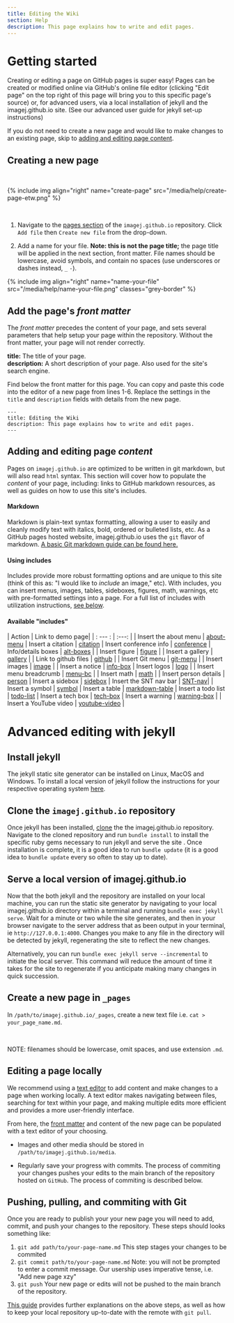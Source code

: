 ```yaml
---
title: Editing the Wiki
section: Help
description: This page explains how to write and edit pages.
---
```


# Getting started

Creating or editing a page on GitHub pages is super easy! Pages can be created or modified online via GitHub's online file editor (clicking "Edit page" on the top right of this page will bring you to this specific page's source) or, for advanced users, via a local installation of jekyll and the imagej.github.io site. (See our advanced user guide for jekyll set-up instructions)

If you do not need to create a new page and would like to make changes to an existing page, skip to [adding and editing page content](/help/editing#adding-and-editing-page-content).

## Creating a new page
<br>

{% include img align="right" name="create-page" src="/media/help/create-page-etw.png" %}

<br>

1. Navigate to the [pages section](https://github.com/imagej/imagej.github.io/tree/main/_pages) of the `imagej.github.io` repository.
Click `Add file` then  `Create new file` from the drop-down.

2. Add a name for your file. **Note: this is not the page title;** the page title will be applied in the next section, front matter. File names should be lowercase, avoid symbols, and contain no spaces (use underscores or dashes instead, `_` `-`).

{% include img align="right" name="name-your-file" src="/media/help/name-your-file.png" classes="grey-border" %}

## Add the page's *front matter*
The *front matter* precedes the content of your page, and sets several parameters that help setup your page within the repository. Without the front matter, your page will not render correctly.

**title:** The title of your page.\
**description:** A short description of your page. Also used for the site's search engine.

Find below the front matter for this page. You can copy and paste this code into the editor of a new page from lines 1-6. Replace the settings in the `title` and `description` fields with details from the new page.

```
---
title: Editing the Wiki
description: This page explains how to write and edit pages.
---
```

## Adding and editing page *content*
Pages on `imagej.github.io` are optimized to be written in git markdown, but will also read `html` syntax. This section will cover how to populate the *content* of your page, including: links to GitHub markdown resources, as well as guides on how to use this site's includes.

#### Markdown
Markdown is plain-text syntax formatting, allowing a user to easily and cleanly modify text with italics, bold, ordered or bulleted lists, etc. As a GitHub pages hosted website, imagej.github.io uses the `git` flavor of markdown. [A basic Git markdown guide can be found here.](https://guides.github.com/features/mastering-markdown/)

#### Using includes
Includes provide more robust formatting options and are unique to this site (think of this as: "I would like to *include* an image," etc). With includes, you can insert menus, images, tables, sideboxes, figures, math, warnings, etc with pre-formatted settings into a page. For a full list of includes with utilization instructions, [see below](/help/editing#available-includes).

#### Available "includes"

| Action | Link to demo page|
| : --- : | :---: |
| Insert the about menu | [about-menu](about-menu)
| Insert a citation | [citation](citation)
| Insert conference info | [conference](conference)
| Info/details boxes | [alt-boxes](additional-info-boxes) |
| Insert figure | [figure](figure) |
| Insert a gallery | [gallery](gallery) |
| Link to github files | [github](github) |
| Insert Git menu | [git-menu](git-menu) |
| Insert images | [image](image) |
| Insert a notice | [info-box](info-box)
| Insert logos | [logo](logo) |
| Insert menu breadcrumb | [menu-bc](menu-breadcrumb) |
| Insert math | [math](math) |
| Insert person details | [person](person)
| Insert a sidebox | [sidebox](sidebox)
| Insert the SNT nav bar | [SNT-nav](SNT-nav)|
| Insert a symbol | [symbol](/help/editing/symbols)
| Insert a table | [markdown-table](markdown-table)
| Insert a todo list | [todo-list](todo-list)
| Insert a tech box | [tech-box](tech-box)
| Insert a warning | [warning-box](warning-box) |
| Insert a YouTube video | [youtube-video](youtube-video) |


# Advanced editing with jekyll

## Install jekyll
The jekyll static site generator can be installed on Linux, MacOS and Windows. To install a local version of jekyll follow the instructions for your respective operating system [here](https://jekyllrb.com/docs/installation/).

## Clone the `imagej.github.io` repository
Once jekyll has been installed, [clone](https://docs.github.com/en/enterprise/2.13/user/articles/cloning-a-repository) the the imagej.github.io repository. Navigate to the cloned repository and run `bundle install` to install the specific ruby gems necessary to run jekyll and serve the site . Once installation is complete, it is a good idea to run `bundle update` (it is a good idea to `bundle update` every so often to stay up to date).

## Serve a local version of imagej.github.io
Now that the both jekyll and the repository are installed on your local machine, you can run the static site generator by navigating to your local imagej.github.io directory within a terminal and running `bundle exec jekyll serve`. Wait for a minute or two while the site generates, and then in your browser navigate to the server address that as been output in your terminal, ie `http://127.0.0.1:4000`. Changes you make to any file in the directory will be detected by jekyll, regenerating the site to reflect the new changes.

Alternatively, you can run `bundle exec jekyll serve --incremental` to initiate the local server. This command will reduce the amount of time it takes for the site to regenerate if you anticipate making many changes in quick succession.

## Create a new page in `_pages`

In `/path/to/imagej.github.io/_pages`, create a new text file i.e. `cat > your_page_name.md`.

<br>

NOTE: filenames should be lowercase, omit spaces, and use extension `.md`.

## Editing a page locally

We recommend using a [text editor](https://hackernoon.com/5-best-text-editors-for-programmers-3f54ef51d5ae) to add content and make changes to a page when working locally. A text editor makes navigating between files, searching for text within your page, and making multiple edits more efficient and provides a more user-friendly interface.

From here, the [front matter](/help/editing#add-the-pages-front-matter) and content of the new page can be populated with a text editor of your choosing.

* Images and other media should be stored in `/path/to/imagej.github.io/media`.

* Regularly save your progress with commits. The process of commiting your changes pushes your edits to the main branch of the repository hosted on `GitHub`. The process of commiting is described below.

## Pushing, pulling, and commiting with Git

Once you are ready to publish your your new page you will need to add, commit, and push your changes to the repository. These steps should looks something like:

1. `git add path/to/your-page-name.md` This step stages your changes to be commited
2. `git commit path/to/your-page-name.md` Note: you will not be prompted to enter a commit message. Our usership uses imperative tense, i.e. "Add new page xzy"
3. `git push` Your new page or edits will not be pushed to the main branch of the repository.

[This guide](https://rogerdudler.github.io/git-guide/) provides further explanations on the above steps, as well as how to keep your local repository up-to-date with the remote with `git pull`.
